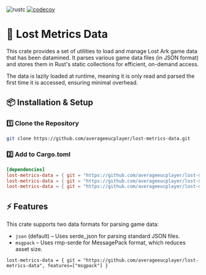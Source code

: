 ![rustc](https://img.shields.io/badge/rustc-1.85.0-blue.svg)
[![codecov](https://codecov.io/gh/averageeucplayer/lost-metrics-data/graph/badge.svg?token=HHRGYYUNM2)](https://codecov.io/gh/averageeucplayer/lost-metrics-data)

# 📖 Lost Metrics Data  

This crate provides a set of utilities to load and manage Lost Ark game data that has been datamined. It parses various game data files (in JSON format) and stores them in Rust's static collections for efficient, on-demand access.

The data is lazily loaded at runtime, meaning it is only read and parsed the first time it is accessed, ensuring minimal overhead.

## 📦 Installation & Setup

### 1️⃣ **Clone the Repository**

```sh
git clone https://github.com/averageeucplayer/lost-metrics-data.git
```

### 2️⃣ Add to Cargo.toml

```toml
[dependencies]
lost-metrics-data = { git = "https://github.com/averageeucplayer/lost-metrics-data" }
lost-metrics-data = { git = "https://github.com/averageeucplayer/lost-metrics-data", branch="main" }
lost-metrics-data = { git = "https://github.com/averageeucplayer/lost-metrics-data", tag="v1.0.0" }
```

## ⚡ Features

This crate supports two data formats for parsing game data:

- `json` (default) – Uses serde_json for parsing standard JSON files.
- `msgpack` – Uses rmp-serde for MessagePack format, which reduces asset size.

```
lost-metrics-data = { git = "https://github.com/averageeucplayer/lost-metrics-data", features=["msgpack"] }
```